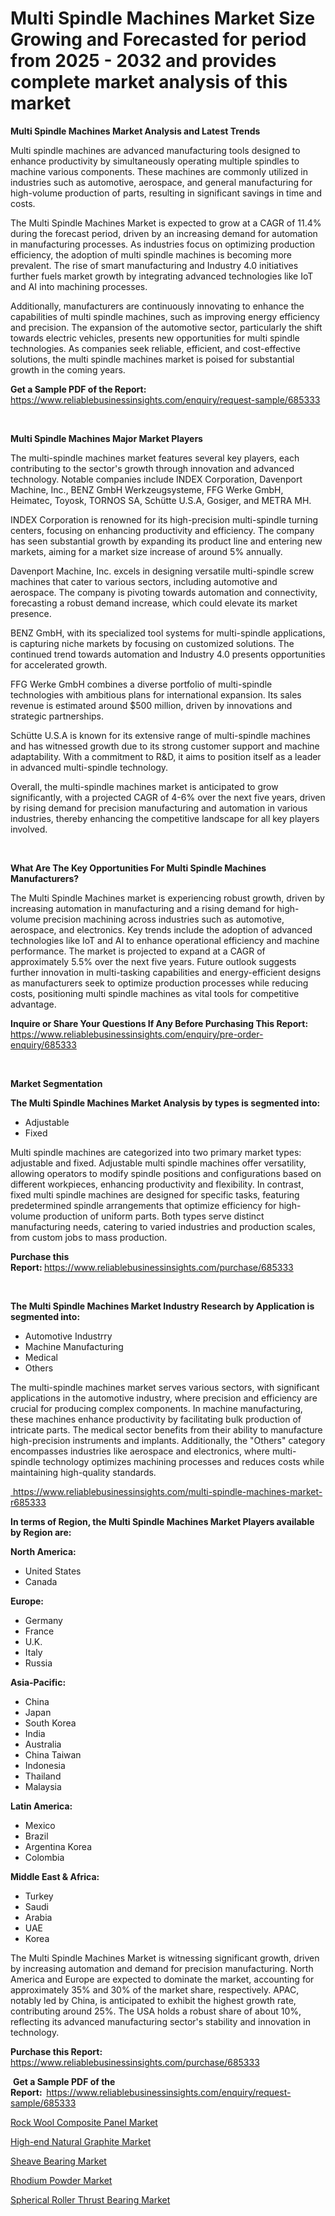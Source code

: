 <p><h1>Multi Spindle Machines Market Size Growing and Forecasted for period from 2025 - 2032 and provides complete market analysis of this market</h1></p><p><strong>Multi Spindle Machines Market Analysis and Latest Trends</strong></p>
<p><p>Multi spindle machines are advanced manufacturing tools designed to enhance productivity by simultaneously operating multiple spindles to machine various components. These machines are commonly utilized in industries such as automotive, aerospace, and general manufacturing for high-volume production of parts, resulting in significant savings in time and costs.</p><p>The Multi Spindle Machines Market is expected to grow at a CAGR of 11.4% during the forecast period, driven by an increasing demand for automation in manufacturing processes. As industries focus on optimizing production efficiency, the adoption of multi spindle machines is becoming more prevalent. The rise of smart manufacturing and Industry 4.0 initiatives further fuels market growth by integrating advanced technologies like IoT and AI into machining processes.</p><p>Additionally, manufacturers are continuously innovating to enhance the capabilities of multi spindle machines, such as improving energy efficiency and precision. The expansion of the automotive sector, particularly the shift towards electric vehicles, presents new opportunities for multi spindle technologies. As companies seek reliable, efficient, and cost-effective solutions, the multi spindle machines market is poised for substantial growth in the coming years.</p></p>
<p><strong>Get a Sample PDF of the Report:&nbsp;</strong> <a href="https://www.reliablebusinessinsights.com/enquiry/request-sample/685333?utm_campaign=1091&utm_medium=2&utm_source=Github&utm_content=ia&utm_term=08012025&utm_id=multi-spindle-machines">https://www.reliablebusinessinsights.com/enquiry/request-sample/685333</a></p>
<p>&nbsp;</p>
<p><strong>Multi Spindle Machines Major Market Players</strong></p>
<p><p>The multi-spindle machines market features several key players, each contributing to the sector's growth through innovation and advanced technology. Notable companies include INDEX Corporation, Davenport Machine, Inc., BENZ GmbH Werkzeugsysteme, FFG Werke GmbH, Heimatec, Toyosk, TORNOS SA, Schütte U.S.A, Gosiger, and METRA MH.</p><p>INDEX Corporation is renowned for its high-precision multi-spindle turning centers, focusing on enhancing productivity and efficiency. The company has seen substantial growth by expanding its product line and entering new markets, aiming for a market size increase of around 5% annually.</p><p>Davenport Machine, Inc. excels in designing versatile multi-spindle screw machines that cater to various sectors, including automotive and aerospace. The company is pivoting towards automation and connectivity, forecasting a robust demand increase, which could elevate its market presence.</p><p>BENZ GmbH, with its specialized tool systems for multi-spindle applications, is capturing niche markets by focusing on customized solutions. The continued trend towards automation and Industry 4.0 presents opportunities for accelerated growth.</p><p>FFG Werke GmbH combines a diverse portfolio of multi-spindle technologies with ambitious plans for international expansion. Its sales revenue is estimated around $500 million, driven by innovations and strategic partnerships.</p><p>Schütte U.S.A is known for its extensive range of multi-spindle machines and has witnessed growth due to its strong customer support and machine adaptability. With a commitment to R&D, it aims to position itself as a leader in advanced multi-spindle technology.</p><p>Overall, the multi-spindle machines market is anticipated to grow significantly, with a projected CAGR of 4-6% over the next five years, driven by rising demand for precision manufacturing and automation in various industries, thereby enhancing the competitive landscape for all key players involved.</p></p>
<p>&nbsp;</p>
<p><strong>What Are The Key Opportunities For Multi Spindle Machines Manufacturers?</strong></p>
<p><p>The Multi Spindle Machines market is experiencing robust growth, driven by increasing automation in manufacturing and a rising demand for high-volume precision machining across industries such as automotive, aerospace, and electronics. Key trends include the adoption of advanced technologies like IoT and AI to enhance operational efficiency and machine performance. The market is projected to expand at a CAGR of approximately 5.5% over the next five years. Future outlook suggests further innovation in multi-tasking capabilities and energy-efficient designs as manufacturers seek to optimize production processes while reducing costs, positioning multi spindle machines as vital tools for competitive advantage.</p></p>
<p><strong>Inquire or Share Your Questions If Any Before Purchasing This Report:</strong> <a href="https://www.reliablebusinessinsights.com/enquiry/pre-order-enquiry/685333?utm_campaign=1091&utm_medium=2&utm_source=Github&utm_content=ia&utm_term=08012025&utm_id=multi-spindle-machines">https://www.reliablebusinessinsights.com/enquiry/pre-order-enquiry/685333</a></p>
<p>&nbsp;</p>
<p><strong>Market Segmentation</strong></p>
<p><strong>The Multi Spindle Machines Market Analysis by types is segmented into:</strong></p>
<p><ul><li>Adjustable</li><li>Fixed</li></ul></p>
<p><p>Multi spindle machines are categorized into two primary market types: adjustable and fixed. Adjustable multi spindle machines offer versatility, allowing operators to modify spindle positions and configurations based on different workpieces, enhancing productivity and flexibility. In contrast, fixed multi spindle machines are designed for specific tasks, featuring predetermined spindle arrangements that optimize efficiency for high-volume production of uniform parts. Both types serve distinct manufacturing needs, catering to varied industries and production scales, from custom jobs to mass production.</p></p>
<p><strong>Purchase this Report:&nbsp;</strong><a href="https://www.reliablebusinessinsights.com/purchase/685333?utm_campaign=1091&utm_medium=2&utm_source=Github&utm_content=ia&utm_term=08012025&utm_id=multi-spindle-machines">https://www.reliablebusinessinsights.com/purchase/685333</a></p>
<p>&nbsp;</p>
<p><strong>The Multi Spindle Machines Market Industry Research by Application is segmented into:</strong></p>
<p><ul><li>Automotive Industrry</li><li>Machine Manufacturing</li><li>Medical</li><li>Others</li></ul></p>
<p><p>The multi-spindle machines market serves various sectors, with significant applications in the automotive industry, where precision and efficiency are crucial for producing complex components. In machine manufacturing, these machines enhance productivity by facilitating bulk production of intricate parts. The medical sector benefits from their ability to manufacture high-precision instruments and implants. Additionally, the "Others" category encompasses industries like aerospace and electronics, where multi-spindle technology optimizes machining processes and reduces costs while maintaining high-quality standards.</p></p>
<p><a href="https://www.reliablebusinessinsights.com/multi-spindle-machines-market-r685333?utm_campaign=1091&utm_medium=2&utm_source=Github&utm_content=ia&utm_term=08012025&utm_id=multi-spindle-machines">&nbsp;https://www.reliablebusinessinsights.com/multi-spindle-machines-market-r685333</a></p>
<p><strong>In terms of Region, the Multi Spindle Machines Market Players available by Region are:</strong></p>
<p>
    <p> <strong> North America: </strong>
        <ul>
            <li>United States</li>
            <li>Canada</li>
        </ul>
        </p> 
    <p> <strong> Europe: </strong>
        <ul>
            <li>Germany</li>
            <li>France</li>
            <li>U.K.</li>
            <li>Italy</li>
            <li>Russia</li>
        </ul>
        </p> 
    <p> <strong> Asia-Pacific: </strong>
        <ul>
            <li>China</li>
            <li>Japan</li>
            <li>South Korea</li>
            <li>India</li>
            <li>Australia</li>
            <li>China Taiwan</li>
            <li>Indonesia</li>
            <li>Thailand</li>
            <li>Malaysia</li>
        </ul>
        </p> 
    <p> <strong> Latin America: </strong>
        <ul>
            <li>Mexico</li>
            <li>Brazil</li>
            <li>Argentina Korea</li>
            <li>Colombia</li>
        </ul>
        </p> 
    <p> <strong> Middle East & Africa: </strong>
        <ul>
            <li>Turkey</li>
            <li>Saudi</li>
            <li>Arabia</li>
            <li>UAE</li>
            <li>Korea</li>
        </ul>
    </p>
    </p>
<p><p>The Multi Spindle Machines Market is witnessing significant growth, driven by increasing automation and demand for precision manufacturing. North America and Europe are expected to dominate the market, accounting for approximately 35% and 30% of the market share, respectively. APAC, notably led by China, is anticipated to exhibit the highest growth rate, contributing around 25%. The USA holds a robust share of about 10%, reflecting its advanced manufacturing sector's stability and innovation in technology.</p></p>
<p><strong>Purchase this Report: </strong><a href="https://www.reliablebusinessinsights.com/purchase/685333?utm_campaign=1091&utm_medium=2&utm_source=Github&utm_content=ia&utm_term=08012025&utm_id=multi-spindle-machines">https://www.reliablebusinessinsights.com/purchase/685333</a></p>
<p>&nbsp;<strong>Get a Sample PDF of the Report:&nbsp;&nbsp;</strong><a href="https://www.reliablebusinessinsights.com/enquiry/request-sample/685333?utm_campaign=1091&utm_medium=2&utm_source=Github&utm_content=ia&utm_term=08012025&utm_id=multi-spindle-machines">https://www.reliablebusinessinsights.com/enquiry/request-sample/685333</a></p>
<p><strong></strong></p>
<p><p><a href="https://www.linkedin.com/pulse/robust-growth-anticipated-rock-wool-composite-panel-market-1zj7e?utm_campaign=1091&utm_medium=2&utm_source=Github&utm_content=ia&utm_term=08012025&utm_id=multi-spindle-machines">Rock Wool Composite Panel Market</a></p><p><a href="https://github.com/krinerstormy331/Market-Research-Report-List-1/blob/main/high-end-natural-graphite-market.md?utm_campaign=1091&utm_medium=2&utm_source=Github&utm_content=ia&utm_term=08012025&utm_id=multi-spindle-machines">High-end Natural Graphite Market</a></p><p><a href="https://www.linkedin.com/pulse/sheave-bearing-market-analysis-industry-share-trends-revenue-hp1de?utm_campaign=1091&utm_medium=2&utm_source=Github&utm_content=ia&utm_term=08012025&utm_id=multi-spindle-machines">Sheave Bearing Market</a></p><p><a href="https://github.com/suleimannichelle7/Market-Research-Report-List-1/blob/main/rhodium-powder-market.md?utm_campaign=1091&utm_medium=2&utm_source=Github&utm_content=ia&utm_term=08012025&utm_id=multi-spindle-machines">Rhodium Powder Market</a></p><p><a href="https://www.linkedin.com/pulse/market-size-trends-spherical-roller-thrust-bearing-142-cagr-r8cye?utm_campaign=1091&utm_medium=2&utm_source=Github&utm_content=ia&utm_term=08012025&utm_id=multi-spindle-machines">Spherical Roller Thrust Bearing Market</a></p></p>